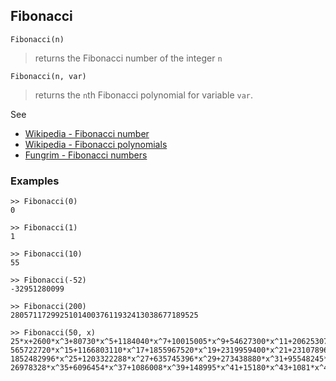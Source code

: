 ## Fibonacci

```
Fibonacci(n)
``` 

> returns the Fibonacci number of the integer `n`

```
Fibonacci(n, var)
```

> returns the `n`th Fibonacci polynomial for variable `var`.

See 
* [Wikipedia - Fibonacci number](https://en.wikipedia.org/wiki/Fibonacci_number)
* [Wikipedia - Fibonacci polynomials](https://en.wikipedia.org/wiki/Fibonacci_polynomials)
* [Fungrim - Fibonacci numbers](http://fungrim.org/topic/Fibonacci_numbers/)

### Examples

```   
>> Fibonacci(0)
0
 
>> Fibonacci(1)
1
 
>> Fibonacci(10)
55
 
>> Fibonacci(-52) 
-32951280099

>> Fibonacci(200)
280571172992510140037611932413038677189525

>> Fibonacci(50, x) 
25*x+2600*x^3+80730*x^5+1184040*x^7+10015005*x^9+54627300*x^11+206253075*x^13+  
565722720*x^15+1166803110*x^17+1855967520*x^19+2319959400*x^21+2310789600*x^23+ 
1852482996*x^25+1203322288*x^27+635745396*x^29+273438880*x^31+95548245*x^33+ 
26978328*x^35+6096454*x^37+1086008*x^39+148995*x^41+15180*x^43+1081*x^45+48*x^47+x^49
``` 